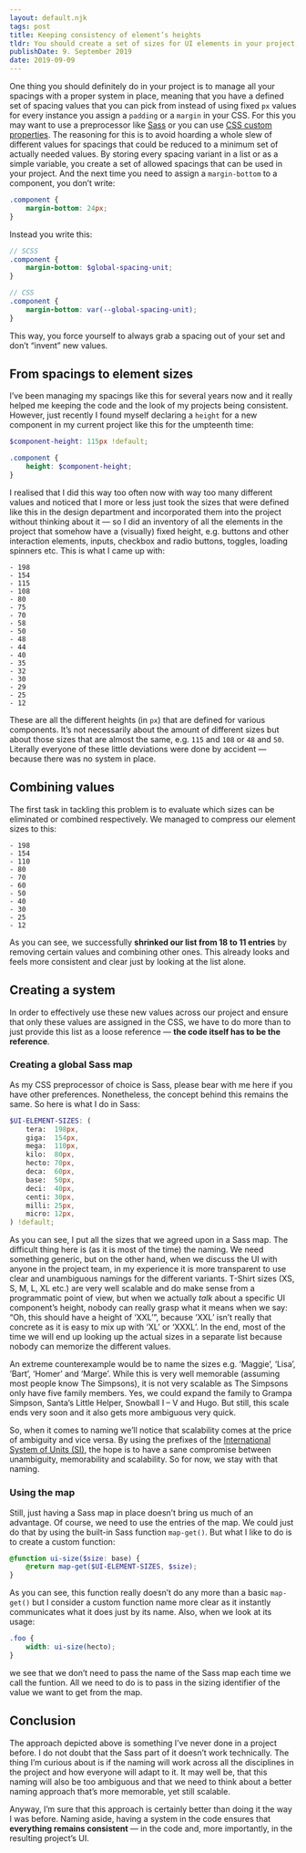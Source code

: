 ```yaml
---
layout: default.njk
tags: post
title: Keeping consistency of element’s heights
tldr: You should create a set of sizes for UI elements in your project, so you are more consistent when it comes to the height of individual elements and the overall vertical appearance of your UI.
publishDate: 9. September 2019
date: 2019-09-09
---
```


One thing you should definitely do in your project is to manage all your spacings with a proper system in place, meaning that you have a defined set of spacing values that you can pick from instead of using fixed `px` values for every instance you assign a `padding` or a `margin` in your CSS. For this you may want to use a preprocessor like [Sass](https://sass-lang.com) or you can use [CSS custom properties](https://developer.mozilla.org/en-US/docs/Web/CSS/--*). The reasoning for this is to avoid hoarding a whole slew of different values for spacings that could be reduced to a minimum set of actually needed values. By storing every spacing variant in a list or as a simple variable, you create a set of allowed spacings that can be used in your project. And the next time you need to assign a `margin-bottom` to a component, you don’t write:

```css
.component {
    margin-bottom: 24px;
}
```

Instead you write this:

```scss
// SCSS
.component {
    margin-bottom: $global-spacing-unit;
}

// CSS
.component {
    margin-bottom: var(--global-spacing-unit);
}
```

This way, you force yourself to always grab a spacing out of your set and don’t “invent” new values.

## From spacings to element sizes

I’ve been managing my spacings like this for several years now and it really helped me keeping the code and the look of my projects being consistent. However, just recently I found myself declaring a `height` for a new component in my current project like this for the umpteenth time:

```scss
$component-height: 115px !default;

.component {
    height: $component-height;
}
```

I realised that I did this way too often now with way too many different values and noticed that I more or less just took the sizes that were defined like this in the design department and incorporated them into the project without thinking about it — so I did an inventory of all the elements in the project that somehow have a (visually) fixed height, e.g. buttons and other interaction elements, inputs, checkbox and radio buttons, toggles, loading spinners etc. This is what I came up with:

```
- 198
- 154
- 115
- 108
- 80
- 75
- 70
- 58
- 50
- 48
- 44
- 40
- 35
- 32
- 30
- 29
- 25
- 12
```

These are all the different heights (in `px`) that are defined for various components. It’s not necessarily about the amount of different sizes but about those sizes that are almost the same, e.g. `115` and `108` or `48` and `50`. Literally everyone of these little deviations were done by accident — because there was no system in place.

## Combining values

The first task in tackling this problem is to evaluate which sizes can be eliminated or combined respectively. We managed to compress our element sizes to this:

```
- 198
- 154
- 110
- 80
- 70
- 60
- 50
- 40
- 30
- 25
- 12
```

As you can see, we successfully **shrinked our list from 18 to 11 entries** by removing certain values and combining other ones. This already looks and feels more consistent and clear just by looking at the list alone.

## Creating a system

In order to effectively use these new values across our project and ensure that only these values are assigned in the CSS, we have to do more than to just provide this list as a loose reference — **the code itself has to be the reference**.

### Creating a global Sass map

As my CSS preprocessor of choice is Sass, please bear with me here if you have other preferences. Nonetheless, the concept behind this remains the same. So here is what I do in Sass:

```scss
$UI-ELEMENT-SIZES: (
    tera:  198px,
    giga:  154px,
    mega:  110px,
    kilo:  80px,
    hecto: 70px,
    deca:  60px,
    base:  50px,
    deci:  40px,
    centi: 30px,
    milli: 25px,
    micro: 12px,
) !default;
```

As you can see, I put all the sizes that we agreed upon in a Sass map. The difficult thing here is (as it is most of the time) the naming. We need something generic, but on the other hand, when we discuss the UI with anyone in the project team, in my experience it is more transparent to use clear and unambiguous namings for the different variants. T-Shirt sizes (XS, S, M, L, XL etc.) are very well scalable and do make sense from a programmatic point of view, but when we actually _talk_ about a specific UI component’s height, nobody can really grasp what it means when we say: “Oh, this should have a height of ‘XXL’”, because ‘XXL’ isn’t really that concrete as it is easy to mix up with ‘XL’ or ‘XXXL’. In the end, most of the time we will end up looking up the actual sizes in a separate list because nobody can memorize the different values.

An extreme counterexample would be to name the sizes e.g. ‘Maggie’, ‘Lisa’, ‘Bart’, ‘Homer’ and ‘Marge’. While this is very well memorable (assuming most people know The Simpsons), it is not very scalable as The Simpsons only have five family members. Yes, we could expand the family to Grampa Simpson, Santa’s Little Helper, Snowball I – V and Hugo. But still, this scale ends very soon and it also gets more ambiguous very quick.

So, when it comes to naming we’ll notice that scalability comes at the price of ambiguity and vice versa. By using the prefixes of the [International System of Units (SI)](https://en.wikipedia.org/wiki/International_System_of_Units#Prefixes), the hope is to have a sane compromise between unambiguity, memorability and scalability. So for now, we stay with that naming.

### Using the map

Still, just having a Sass map in place doesn’t bring us much of an advantage. Of course, we need to use the entries of the map. We could just do that by using the built-in Sass function `map-get()`. But what I like to do is to create a custom function:

```scss
@function ui-size($size: base) {
    @return map-get($UI-ELEMENT-SIZES, $size);
}
```

As you can see, this function really doesn’t do any more than a basic `map-get()` but I consider a custom function name more clear as it instantly communicates what it does just by its name. Also, when we look at its usage:

```scss
.foo {
    width: ui-size(hecto);
}
```

we see that we don’t need to pass the name of the Sass map each time we call the funtion. All we need to do is to pass in the sizing identifier of the value we want to get from the map.

## Conclusion

The approach depicted above is something I’ve never done in a project before. I do not doubt that the Sass part of it doesn’t work technically. The thing I’m curious about is if the naming will work across all the disciplines in the project and how everyone will adapt to it. It may well be, that this naming will also be too ambiguous and that we need to think about a better naming approach that’s more memorable, yet still scalable.

Anyway, I’m sure that this approach is certainly better than doing it the way I was before. Naming aside, having a system in the code ensures that **everything remains consistent** — in the code and, more importantly, in the resulting project’s UI.
